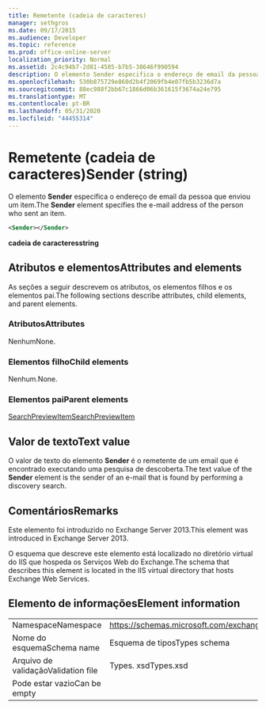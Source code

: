 ```yaml
---
title: Remetente (cadeia de caracteres)
manager: sethgros
ms.date: 09/17/2015
ms.audience: Developer
ms.topic: reference
ms.prod: office-online-server
localization_priority: Normal
ms.assetid: 2c4c94b7-2d81-4585-b7b5-38646f990594
description: O elemento Sender especifica o endereço de email da pessoa que enviou um item.
ms.openlocfilehash: 530b875729e860d2b4f2069fb4e07fb5b3236d7a
ms.sourcegitcommit: 88ec988f2bb67c1866d06b361615f3674a24e795
ms.translationtype: MT
ms.contentlocale: pt-BR
ms.lasthandoff: 05/31/2020
ms.locfileid: "44455314"
---
```

# <a name="sender-string"></a><span data-ttu-id="8d6c9-103">Remetente (cadeia de caracteres)</span><span class="sxs-lookup"><span data-stu-id="8d6c9-103">Sender (string)</span></span>

<span data-ttu-id="8d6c9-104">O elemento **Sender** especifica o endereço de email da pessoa que enviou um item.</span><span class="sxs-lookup"><span data-stu-id="8d6c9-104">The **Sender** element specifies the e-mail address of the person who sent an item.</span></span> 
  
```XML
<Sender></Sender>
```

 <span data-ttu-id="8d6c9-105">**cadeia de caracteres**</span><span class="sxs-lookup"><span data-stu-id="8d6c9-105">**string**</span></span>
## <a name="attributes-and-elements"></a><span data-ttu-id="8d6c9-106">Atributos e elementos</span><span class="sxs-lookup"><span data-stu-id="8d6c9-106">Attributes and elements</span></span>

<span data-ttu-id="8d6c9-107">As seções a seguir descrevem os atributos, os elementos filhos e os elementos pai.</span><span class="sxs-lookup"><span data-stu-id="8d6c9-107">The following sections describe attributes, child elements, and parent elements.</span></span>
  
### <a name="attributes"></a><span data-ttu-id="8d6c9-108">Atributos</span><span class="sxs-lookup"><span data-stu-id="8d6c9-108">Attributes</span></span>

<span data-ttu-id="8d6c9-109">Nenhum</span><span class="sxs-lookup"><span data-stu-id="8d6c9-109">None.</span></span>
  
### <a name="child-elements"></a><span data-ttu-id="8d6c9-110">Elementos filho</span><span class="sxs-lookup"><span data-stu-id="8d6c9-110">Child elements</span></span>

<span data-ttu-id="8d6c9-111">Nenhum.</span><span class="sxs-lookup"><span data-stu-id="8d6c9-111">None.</span></span>
  
### <a name="parent-elements"></a><span data-ttu-id="8d6c9-112">Elementos pai</span><span class="sxs-lookup"><span data-stu-id="8d6c9-112">Parent elements</span></span>

[<span data-ttu-id="8d6c9-113">SearchPreviewItem</span><span class="sxs-lookup"><span data-stu-id="8d6c9-113">SearchPreviewItem</span></span>](searchpreviewitem.md)
  
## <a name="text-value"></a><span data-ttu-id="8d6c9-114">Valor de texto</span><span class="sxs-lookup"><span data-stu-id="8d6c9-114">Text value</span></span>

<span data-ttu-id="8d6c9-115">O valor de texto do elemento **Sender** é o remetente de um email que é encontrado executando uma pesquisa de descoberta.</span><span class="sxs-lookup"><span data-stu-id="8d6c9-115">The text value of the **Sender** element is the sender of an e-mail that is found by performing a discovery search.</span></span> 
  
## <a name="remarks"></a><span data-ttu-id="8d6c9-116">Comentários</span><span class="sxs-lookup"><span data-stu-id="8d6c9-116">Remarks</span></span>

<span data-ttu-id="8d6c9-117">Este elemento foi introduzido no Exchange Server 2013.</span><span class="sxs-lookup"><span data-stu-id="8d6c9-117">This element was introduced in Exchange Server 2013.</span></span>
  
<span data-ttu-id="8d6c9-118">O esquema que descreve este elemento está localizado no diretório virtual do IIS que hospeda os Serviços Web do Exchange.</span><span class="sxs-lookup"><span data-stu-id="8d6c9-118">The schema that describes this element is located in the IIS virtual directory that hosts Exchange Web Services.</span></span>
  
## <a name="element-information"></a><span data-ttu-id="8d6c9-119">Elemento de informações</span><span class="sxs-lookup"><span data-stu-id="8d6c9-119">Element information</span></span>

|||
|:-----|:-----|
|<span data-ttu-id="8d6c9-120">Namespace</span><span class="sxs-lookup"><span data-stu-id="8d6c9-120">Namespace</span></span>  <br/> |https://schemas.microsoft.com/exchange/services/2006/types  <br/> |
|<span data-ttu-id="8d6c9-121">Nome do esquema</span><span class="sxs-lookup"><span data-stu-id="8d6c9-121">Schema name</span></span>  <br/> |<span data-ttu-id="8d6c9-122">Esquema de tipos</span><span class="sxs-lookup"><span data-stu-id="8d6c9-122">Types schema</span></span>  <br/> |
|<span data-ttu-id="8d6c9-123">Arquivo de validação</span><span class="sxs-lookup"><span data-stu-id="8d6c9-123">Validation file</span></span>  <br/> |<span data-ttu-id="8d6c9-124">Types. xsd</span><span class="sxs-lookup"><span data-stu-id="8d6c9-124">Types.xsd</span></span>  <br/> |
|<span data-ttu-id="8d6c9-125">Pode estar vazio</span><span class="sxs-lookup"><span data-stu-id="8d6c9-125">Can be empty</span></span>  <br/> ||
   

